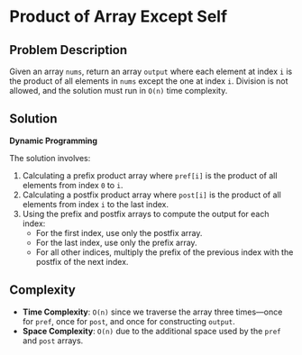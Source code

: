 # Product of Array Except Self

## Problem Description
Given an array `nums`, return an array `output` where each element at index `i` is the product of all elements in `nums` except the one at index `i`. Division is not allowed, and the solution must run in `O(n)` time complexity.

## Solution
**Dynamic Programming**

The solution involves:
1. Calculating a prefix product array where `pref[i]` is the product of all elements from index `0` to `i`.
2. Calculating a postfix product array where `post[i]` is the product of all elements from index `i` to the last index.
3. Using the prefix and postfix arrays to compute the output for each index:
   - For the first index, use only the postfix array.
   - For the last index, use only the prefix array.
   - For all other indices, multiply the prefix of the previous index with the postfix of the next index.

## Complexity
- **Time Complexity**: `O(n)` since we traverse the array three times—once for `pref`, once for `post`, and once for constructing `output`.
- **Space Complexity**: `O(n)` due to the additional space used by the `pref` and `post` arrays.